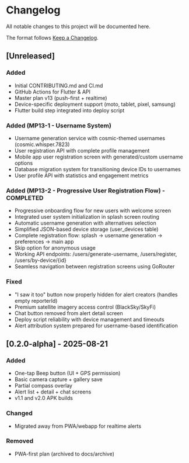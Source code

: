 # Changelog
All notable changes to this project will be documented here.

The format follows [Keep a Changelog](https://keepachangelog.com/en/1.0.0/).

## [Unreleased]

### Added
- Initial CONTRIBUTING.md and CI.md
- GitHub Actions for Flutter & API
- Master plan v13 (push-first + realtime)
- Device-specific deployment support (moto, tablet, pixel, samsung)
- Flutter build step integrated into deploy script

### Added (MP13-1 - Username System)
- Username generation service with cosmic-themed usernames (cosmic.whisper.7823)
- User registration API with complete profile management
- Mobile app user registration screen with generated/custom username options
- Database migration system for transitioning device IDs to usernames
- User profile API with statistics and engagement metrics

### Added (MP13-2 - Progressive User Registration Flow) - COMPLETED
- Progressive onboarding flow for new users with welcome screen
- Integrated user system initialization in splash screen routing
- Automatic username generation with alternatives selection
- Simplified JSON-based device storage (user_devices table)
- Complete registration flow: splash → username generation → preferences → main app
- Skip option for anonymous usage
- Working API endpoints: /users/generate-username, /users/register, /users/by-device/{id}
- Seamless navigation between registration screens using GoRouter

### Fixed
- "I saw it too" button now properly hidden for alert creators (handles empty reporterId)
- Premium satellite imagery access control (BlackSky/SkyFi)
- Chat button removed from alert detail screen
- Deploy script reliability with device management and timeouts
- Alert attribution system prepared for username-based identification

## [0.2.0-alpha] - 2025-08-21
### Added
- One-tap Beep button (UI + GPS permission)
- Basic camera capture + gallery save
- Partial compass overlay
- Alert list + detail + chat screens
- v1.1 and v2.0 APK builds

### Changed
- Migrated away from PWA/webapp for realtime alerts

### Removed
- PWA-first plan (archived to docs/archive)
